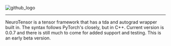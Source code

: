 ![github_logo](https://github.com/user-attachments/assets/19861561-d196-4b37-b849-edf2b9a290a6)
<hr>

NeuroTensor is a tensor framework that has a tda and autograd wrapper built in. The syntax follows PyTorch's closely, but in C++. Current version is 0.0.7 and there is still much to come for added support and testing. This is an early beta version.
